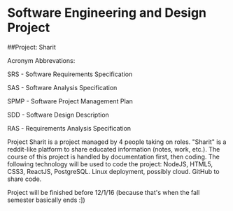# Software Engineering and Design Project
##Project: Sharit

Acronym Abbrevations:

SRS - Software Requirements Specification

SAS - Software Analysis Specification

SPMP - Software Project Management Plan

SDD - Software Design Description

RAS - Requirements Analysis Specification

Project Sharit is a project managed by 4 people taking on roles. 
"Sharit" is a reddit-like platform to share educated information (notes, work, etc.).
The course of this project is handled by documentation first, then coding.
The following technology will be used to code the project: 
NodeJS, HTML5, CSS3, ReactJS, PostgreSQL. Linux deployment, possibly cloud.
GitHub to share code.

Project will be finished before 12/1/16 (because that's when the fall semester basically ends :])